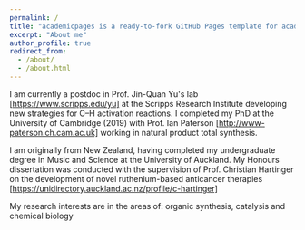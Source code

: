 ```yaml
---
permalink: /
title: "academicpages is a ready-to-fork GitHub Pages template for academic personal websites"
excerpt: "About me"
author_profile: true
redirect_from: 
  - /about/
  - /about.html
---
```

I am currently a postdoc in Prof. Jin-Quan Yu's lab [https://www.scripps.edu/yu] at the Scripps Research Institute developing new strategies for C–H activation reactions. I completed my PhD at the University of Cambridge (2019) with Prof. Ian Paterson [http://www-paterson.ch.cam.ac.uk] working in natural product total synthesis.

I am originally from New Zealand, having completed my undergraduate degree in Music and Science at the University of Auckland. My Honours dissertation was conducted with the supervision of Prof. Christian Hartinger on the development of novel ruthenium-based anticancer therapies [https://unidirectory.auckland.ac.nz/profile/c-hartinger]

My research interests are in the areas of: organic synthesis, catalysis and chemical biology
